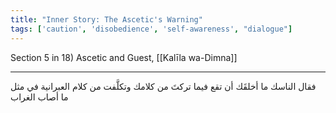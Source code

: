 ```yaml
---
title: "Inner Story: The Ascetic's Warning"
tags: ['caution', 'disobedience', 'self-awareness', "dialogue"]
---
```


 Section 5 in 18) Ascetic and Guest, [[Kalīla wa-Dimna]]

---
فقال الناسك ما أخلقَك أن تقع فيما تركتَ من كلامك وتكلَّفت من كلام العبرانية في مثل ما أصاب الغراب
